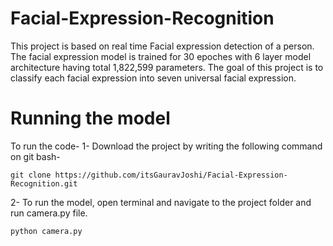 # Facial-Expression-Recognition
This project is based on real time Facial expression detection of a person. The facial expression model is trained for 30 epoches with 6 layer model architecture having total 1,822,599 parameters. The goal of this project is to classify each facial expression into seven universal facial expression.

# Running the model
To run the code-
1- Download the project by writing the following command on git bash-
```
git clone https://github.com/itsGauravJoshi/Facial-Expression-Recognition.git
```
2- To run the model, open terminal and navigate to the project folder and run camera.py file.
```
python camera.py
```
